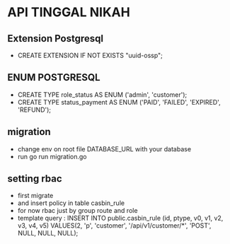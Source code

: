 
# API TINGGAL NIKAH








## Extension Postgresql
- CREATE EXTENSION IF NOT EXISTS "uuid-ossp";
## ENUM POSTGRESQL
 - CREATE TYPE role_status AS ENUM ('admin', 'customer');
 - CREATE TYPE status_payment AS ENUM ('PAID', 'FAILED', 'EXPIRED', 'REFUND');

## migration
 - change env on root file DATABASE_URL with your database
 - run go run migration.go

## setting rbac
 - first migrate
 - and insert policy in table casbin_rule
 - for now rbac just by group route and role
 - template query : INSERT INTO public.casbin_rule
(id, ptype, v0, v1, v2, v3, v4, v5)
VALUES(2, 'p', 'customer', '/api/v1/customer/*', 'POST', NULL, NULL, NULL);


 


